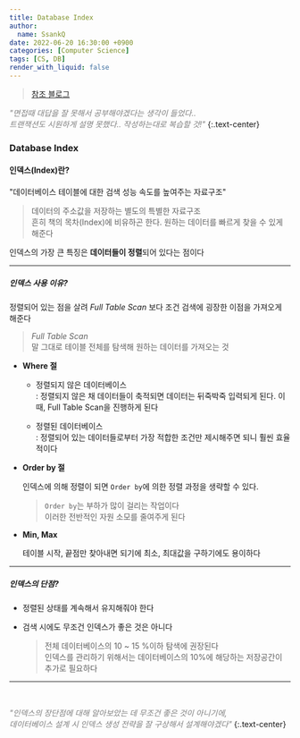 ```yaml
---
title: Database Index
author:
  name: SsankQ
date: 2022-06-20 16:30:00 +0900
categories: [Computer Science]
tags: [CS, DB]
render_with_liquid: false
---
```


> [참조 블로그](https://coding-factory.tistory.com/746)

<span style="color:grey">_"면접때 대답을 잘 못해서 공부해야겠다는 생각이 들었다.. <br> 트랜잭션도 시원하게 설명 못했다.. 작성하는대로 복습할 것!"_</span>
{:.text-center}

### **Database Index**

#### **인덱스(Index)란?**

"데이터베이스 테이블에 대한 검색 성능 속도를 높여주는 자료구조"

> 데이터의 주소값을 저장하는 별도의 특별한 자료구조  
> 흔히 책의 목차(Index)에 비유하곤 한다. 원하는 데이터를 빠르게 찾을 수 있게 해준다

인덱스의 가장 큰 특징은 **데이터들이 정렬**되어 있다는 점이다

---

##### **인덱스 사용 이유?**

정렬되어 있는 점을 살려 _Full Table Scan_ 보다 조건 검색에 굉장한 이점을 가져오게 해준다

> _Full Table Scan_  
> 말 그대로 테이블 전체를 탐색해 원하는 데이터를 가져오는 것

- **Where 절**

  - 정렬되지 않은 데이터베이스  
    : 정렬되지 않은 채 데이터들이 축적되면 데이터는 뒤죽박죽 입력되게 된다. 이때, Full Table Scan을 진행하게 된다

  - 정렬된 데이터베이스  
    : 정렬되어 있는 데이터들로부터 가장 적합한 조건만 제시해주면 되니 훨씬 효율적이다

- **Order by 절**

  인덱스에 의해 정렬이 되면 `Order by`에 의한 정렬 과정을 생략할 수 있다.

  > `Order by`는 부하가 많이 걸리는 작업이다  
  > 이러한 전반적인 자원 소모를 줄여주게 된다

- **Min, Max**

  테이블 시작, 끝점만 찾아내면 되기에 최소, 최대값을 구하기에도 용이하다

---

##### **인덱스의 단점?**

- 정렬된 상태를 계속해서 유지해줘야 한다

- 검색 시에도 무조건 인덱스가 좋은 것은 아니다

  > 전체 데이터베이스의 10 ~ 15 %이하 탐색에 권장된다  
  > 인덱스를 관리하기 위해서는 데이터베이스의 10%에 해당하는 저장공간이 추가로 필요하다

---

<br>

<span style="color:gray">_"인덱스의 장단점에 대해 알아보았는 데 무조건 좋은 것이 아니기에, <br> 데이터베이스 설계 시 인덱스 생성 전략을 잘 구상해서 설계해야겠다"_</span>
{:.text-center}
